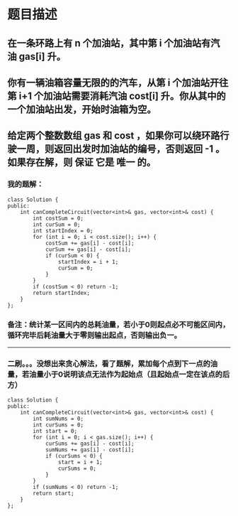 # 题目描述
## 在一条环路上有 n 个加油站，其中第 i 个加油站有汽油 gas[i] 升。
## 你有一辆油箱容量无限的的汽车，从第 i 个加油站开往第 i+1 个加油站需要消耗汽油 cost[i] 升。你从其中的一个加油站出发，开始时油箱为空。
## 给定两个整数数组 gas 和 cost ，如果你可以绕环路行驶一周，则返回出发时加油站的编号，否则返回 -1 。如果存在解，则 保证 它是 唯一 的。
### 我的题解：
```
class Solution {
public:
    int canCompleteCircuit(vector<int>& gas, vector<int>& cost) {
        int costSum = 0;
        int curSum = 0;
        int startIndex = 0;
        for (int i = 0; i < cost.size(); i++) {
            costSum += gas[i] - cost[i];
            curSum += gas[i] - cost[i];
            if (curSum < 0) {
                startIndex = i + 1;
                curSum = 0;
            } 
        }
        if (costSum < 0) return -1;
        return startIndex;
    }
};
```
### **备注**：统计某一区间内的总耗油量，若小于0则起点必不可能区间内，循环完毕后耗油量大于零则输出起点，否则输出负一。
***
### 二刷。。。没想出来贪心解法，看了题解，累加每个点到下一点的油量，若油量小于0说明该点无法作为起始点（且起始点一定在该点的后方）
```
class Solution {
public:
    int canCompleteCircuit(vector<int>& gas, vector<int>& cost) {
        int sumNums = 0;
        int curSums = 0;
        int start = 0;
        for (int i = 0; i < gas.size(); i++) {
            curSums += gas[i] - cost[i];
            sumNums += gas[i] - cost[i];
            if (curSums < 0) {
                start = i + 1;
                curSums = 0;
            }
        }
        if (sumNums < 0) return -1;
        return start;
    }
};
```